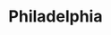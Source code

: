 ---
pid: pt47
title: Philadelphia
location_transcription: Center City/ Old City
coordinates: "[-75.149418722125, 39.951595744962]"
zipcode: '19123'
gen_neighborhood: North Philadelphia
neighborhood: Northern Liberties,Loft District
outside_phl: 
age: '13'
age_range: 13-19
instagram: 
image_file_name: pt_47.jpg
proposal_transcription: |-
  - an open book, big
  - 1st page old map of city
  - 2nd current map
  - white board on top/edges
  - //City of brotherly love// what doe that mean to you? on top
  - or what being a Philadelphian means to you
topic: Brotherly Love,History
topic_summary: 0, 0, 0
type: Interactive,Book
keywords_other: 
credit: Mia M
image_labels: 
twitter: 
facebook: 
permalink: "/monuments/pt47/"
layout: item-page
---